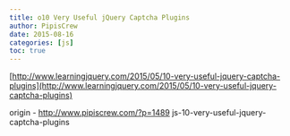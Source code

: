 ```yaml
---
title: o10 Very Useful jQuery Captcha Plugins
author: PipisCrew
date: 2015-08-16
categories: [js]
toc: true
---
```


[http://www.learningjquery.com/2015/05/10-very-useful-jquery-captcha-plugins](http://www.learningjquery.com/2015/05/10-very-useful-jquery-captcha-plugins)

origin - http://www.pipiscrew.com/?p=1489 js-10-very-useful-jquery-captcha-plugins